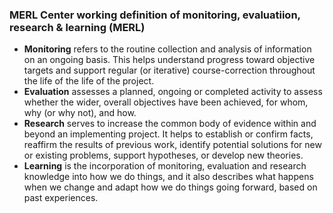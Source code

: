 ### MERL Center working definition of monitoring, evaluatiion, research & learning (MERL)
 
- **Monitoring** refers to the routine collection and analysis of information on an ongoing basis. This helps understand progress toward objective targets and support regular (or iterative) course-correction throughout the life of the life of the project.
- **Evaluation** assesses a planned, ongoing or completed activity to assess whether the wider, overall objectives have been achieved, for whom, why (or why not), and how.
- **Research** serves to increase the common body of evidence within and beyond an implementing project. It helps to establish or confirm facts, reaffirm the results of previous work, identify potential solutions for new or existing problems, support hypotheses, or develop new theories. 
- **Learning** is the incorporation of monitoring, evaluation and research knowledge into how we do things, and it also describes what happens when we change and adapt how we do things going forward, based on past experiences.
